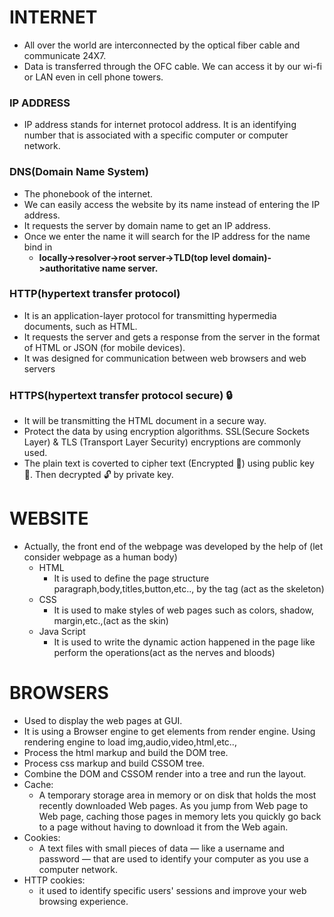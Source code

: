 # **INTERNET** 

* All over the world are interconnected by the optical fiber cable and communicate 24X7.
* Data is transferred through the OFC cable. We can access it by our wi-fi or LAN even in cell phone towers.

### IP ADDRESS
               
 * IP address stands for internet protocol address. 
It is an identifying number that is associated with a specific computer or computer network.  

### DNS(Domain Name System)

* The phonebook of the internet.
* We can easily access the website by its name instead of entering the IP address.
* It requests the server by domain name to get an IP address.
* Once we enter the name it will search for the IP address for the name bind in
  - **locally->resolver->root server->TLD(top level domain)->authoritative name server.** 

### HTTP(hypertext transfer protocol)
 
* It is an application-layer protocol for transmitting hypermedia documents, such as HTML. 
* It requests the server and gets a response from the server in the format of HTML or JSON (for mobile devices).
* It was designed for communication between web browsers and web servers

### HTTPS(hypertext transfer protocol secure) :lock:

* It will be transmitting the HTML document in a secure way.
* Protect the data by using  encryption algorithms.
SSL(Secure Sockets Layer) & TLS  (Transport Layer Security) encryptions are commonly used.
* The plain text is coverted to cipher text (Encrypted :closed_lock_with_key:) using public key :key:. Then decrypted :unlock: by private key.



# **WEBSITE**

* Actually, the front end of the webpage was developed by the help of (let consider webpage as a human body)
  - HTML 
    - It is used to define the page structure paragraph,body,titles,button,etc.., by the tag (act as the skeleton)
  * CSS 
    - It is used to make styles of web pages such as colors, shadow, margin,etc.,(act as the skin)
  * Java Script
    - It is used to write the dynamic action happened in the page like perform the operations(act as the nerves and bloods)

# **BROWSERS**

* Used to display the web pages at GUI.
* It is using a Browser engine to get elements from render engine.
Using rendering engine to load img,audio,video,html,etc..,
* Process the html markup and build the DOM tree.
* Process css markup and build CSSOM tree.
* Combine the DOM and CSSOM render into a tree and run the layout.
* Cache: 
  - A temporary storage area in memory or on disk that holds the most recently downloaded Web pages. As you jump from Web page to Web page, caching those pages in memory lets you quickly go back to a page without having to download it from the Web again.
* Cookies: 
   - A text files with small pieces of data — like a username and password — that are used to identify your computer as you use a computer network.
* HTTP cookies: 
  - it used to identify specific users' sessions and improve your web browsing experience. 

